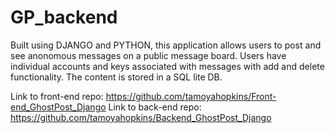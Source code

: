# GP_backend

Built using DJANGO and PYTHON, this application allows users to post and see anonomous messages on a public message board. Users have individual accounts and keys associated with messages with add and delete functionality.  The content is stored in a SQL lite DB.

Link to front-end repo: https://github.com/tamoyahopkins/Front-end_GhostPost_Django
Link to back-end repo: https://github.com/tamoyahopkins/Backend_GhostPost_Django
